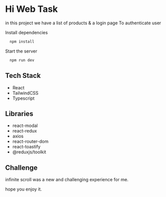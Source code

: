 
# Hi Web Task

in this project we have a list of products & a login page To authenticate user

Install dependencies

```bash
  npm install
```

Start the server

```bash
  npm run dev
```

## Tech Stack
- React
- TailwindCSS
- Typescript

## Libraries
- react-modal
- react-redux
- axios
- react-router-dom
- react-toastify
- @reduxjs/toolkit

## Challenge

infinite scroll was a new and challenging experience for me.


hope you enjoy it.



